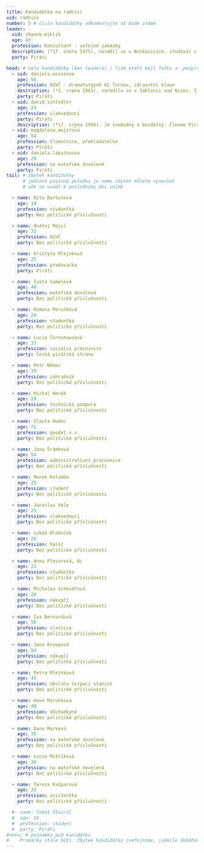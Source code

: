```yaml
---
title: Kandidátka na radnici
uid: radnice
number: 5 # číslo kandidátky odkomentujte až bude známé
leader:
  uid: zbynek.miklik
  age: 43
  profession: Konzultant - veřejné zakázky
  description: (*17. února 1975), narodil se v Boskovicích, studoval v Brně, žil v Praze a nyní již šestým rokem žije v Turnově. Členem Pirátské strany je od května 2018.
  party: Piráti

head: # čelo kandidátky (bez leadera) / lidé kteří mají fotku a _people/jmeno.md
  - uid: daniela.weissova
    age: 56
    profession: OSVČ - dramaturgyně KC Turnov, zdravotní klaun
    description: (*1. srpna 1961), narodila se v Jablonci nad Nisou, žije a pracuje v Turnově. Členkou Pirátské strany je od června 2014.
    party: Piráti
  - uid: david.schindler
    age: 24
    profession: vlakvedoucí
    party: Piráti
    description: (*17. srpna 1994). Je svobodný a bezdětný. Členem Pirátů je od září 2017. # zobrazuje se v komunalni-volby
  - uid: magdalena.mejzrova
    age: 54
    profession: tlumočnice, překladatelka
    party: Piráti
  - uid: daniela.lakatosova
    age: 29
    profession: na mateřské dovolené
    party: Piráti
tail: # zbytek kandidatky
      # jedinná povinná položka je name zbytek můžete vynechat
      # věk se uvádí k poslednímu dni voleb

  - name: Dita Bartošová 
    age: 19
    profession: studentka
    party: Bez politické příslušnosti

  - name: Ondřej Mojsl
    age: 32
    profession: OSVČ
    party: Bez politické příslušnosti

  - name: Kristýna Mlejnková
    age: 25
    profession: prodavačka
    party: Piráti

  - name: Iveta Samešová
    age: 40
    profession: mateřská dovolená
    party: Bez politické příslušnosti

  - name: Romana Marušková
    age: 24
    profession: studentka
    party: Bez politické příslušnosti

  - name: Lucie Černohouzová
    age: 33
    profession: sociální pracovnice
    party: Česká pirátská strana

  - name: Petr Němec
    age: 39
    profession: zahradník
    party: Bez politické příslušnosti

  - name: Michal Novák
    age: 29
    profession: technická podpora
    party: Bez politické příslušnosti

  - name: Vlasta Hudec
    age: 71
    profession: geodet v.v.
    party: Bez politické příslušnosti

  - name: Jana Šrámková
    age: 54
    profession: administrativní pracovnice
    party: Bez politické příslušnosti

  - name: Marek Kolombo
    age: 25
    profession: student
    party: Bez politické příslušnosti

  - name: Jaroslav Véle
    age: 23
    profession: vlakvedoucí
    party: Bez politické příslušnosti

  - name: Lukáš Hlubuček
    age: 26
    profession: hasič
    party: Bez politické příslušnosti

  - name: Anna Plesarová, Bc
    age: 23
    profession: studentka
    party: Bez politické příslušnosti

  - name: Michalea Schmidtová
    age: 28
    profession: nákupčí
    party: Bez politické příslušnosti

  - name: Iva Bernardová
    age: 56
    profession: zlatnice
    party: Bez politické příslušnosti

  - name: Jana Kroupová
    age: 54
    profession: nákupčí
    party: Bez politické příslušnosti

  - name: Petra Mlejnková
    age: 43
    profession: obsluha čerpací stanice
    party: Bez politické příslušnosti

  - name: Hana Marušková 
    age: 49
    profession: důchodkyně
    party: Bez politické příslušnosti

  - name: Dana Marková
    age: 35
    profession: na mateřské dovolené
    party: Bez politické příslušnosti

  - name: Lucie Miklíková
    age: 38
    profession: na mateřské dovolená
    party: Bez politické příslušnosti

  - name: Tereza Kašparová
    age: 33
    profession: asistentka
    party: Bez politické příslušnosti

  #- name: Tomáš Šťoural
  #  age: 19
  #  profession: student
  #  party: Piráti
#note: # poznámka pod kanidátku
#    Primárky stále běží. Zbytek kandidátky zveřejníme, jakmile doběhnou.
---
```

